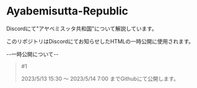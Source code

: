 # Ayabemisutta-Republic
Discordにて"アヤベミスッタ共和国"について解説しています。

このリポジトリはDiscordにてお知らせしたHTMLの一時公開に使用されます。

--一時公開について--

> #1
>
> 2023/5/13 15:30 ～ 2023/5/14 7:00 までGithubにて公開します。
